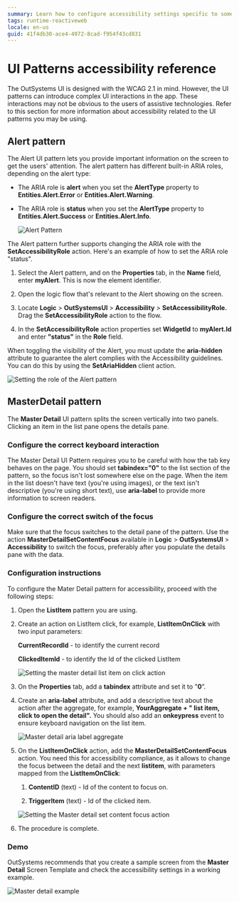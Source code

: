 ```yaml
---
summary: Learn how to configure accessibility settings specific to some OutSystems UI patterns.
tags: runtime-reactiveweb
locale: en-us
guid: 41f4db30-ace4-4972-8cad-f954f43cd831
---
```


# UI Patterns accessibility reference

The OutSystems UI is designed with the WCAG 2.1 in mind. However, the UI patterns can introduce complex UI interactions in the app. These interactions may not be obvious to the users of assistive technologies. Refer to this section for more information about accessibility related to the UI patterns you may be using.

## Alert pattern

The Alert UI pattern lets you provide important information on the screen to get the users' attention. The alert pattern has different built-in ARIA roles, depending on the alert type:

* The ARIA role is **alert** when you set the **AlertType** property to **Entities.Alert.Error** or **Entities.Alert.Warning**.

* The ARIA role is **status** when you set the **AlertType** property to **Entities.Alert.Success** or **Entities.Alert.Info**.

    ![Alert Pattern](images/alert-pattern-ss.png)

The Alert pattern further supports changing the ARIA role with the **SetAccessibilityRole** action. Here's an example of how to set the ARIA role "status".

1. Select the Alert pattern, and on the **Properties** tab, in the **Name** field, enter **myAlert**. This is now the element identifier.

2. Open the logic flow that's relevant to the Alert showing on the screen.

3. Locate **Logic** > **OutSystemsUI** > **Accessibility** > **SetAccessibilityRole.** Drag the **SetAccessibilityRole** action to the flow.

4. In the **SetAccessibilityRole** action properties set **WidgetId** to **myAlert.Id** and enter **"status"** in the **Role** field.

When toggling the visibility of the Alert, you must update the **aria-hidden** attribute to guarantee the alert complies with the Accessibility guidelines. You can do this by using the **SetAriaHidden** client action.

![Setting the role of the Alert pattern](images/set-role-alert-pattern-ss.png)

## MasterDetail pattern

The **Master Detail** UI pattern splits the screen vertically into two panels. Clicking an item in the list pane opens the details pane.

### Configure the correct keyboard interaction

The Master Detail UI Pattern requires you to be careful with how the tab key behaves on the page. You should set **tabindex="0"** to the list section of the pattern, so the focus isn't lost somewhere else on the page. When the item in the list doesn't have text (you're using images), or the text isn't descriptive (you're using short text), use **aria-label** to provide more information to screen readers.

### Configure the correct switch of the focus

Make sure that the focus switches to the detail pane of the pattern. Use the action **MasterDetailSetContentFocus** available in **Logic** > **OutSystemsUI** > **Accessibility** to switch the focus, preferably after you populate the details pane with the data.

### Configuration instructions

To configure the Mater Detail pattern for accessibility, proceed with the following steps:

1. Open the **ListItem** pattern you are using.

1. Create an action on ListItem click, for example, **ListItemOnClick** with two input parameters:

    **CurrentRecordId** - to identify the current record

    **ClickedItemId** - to identify the Id of the clicked ListItem

    ![Setting the master detail list item on click action](images/master-detail-listitemonclick-ss.png)

1. On the **Properties** tab, add a **tabindex** attribute and set it to "**0**”.

1. Create an **aria-label** attribute, and add a descriptive text about the action after the aggregate, for example, **YourAggregate + " list item, click to open the detail".** You should also add an **onkeypress** event to  ensure keyboard navigation on the list item.

    ![Master detail aria label aggregate](images/master-detail-aria-label-aggregate-ss.png)

1. On the **ListItemOnClick** action, add the **MasterDetailSetContentFocus** action. You need this for accessibility compliance, as it allows to change the focus between the detail and the next **listitem**, with parameters mapped from the **ListItemOnClick**:

    1. **ContentID** (text) - Id of the content to focus on.

    2. **TriggerItem** (text) - Id of the clicked item.

    ![Setting the Master detail set content focus action](images/master-detail-setcontentfocus-ss.png)

6. The procedure is complete.

### Demo

OutSystems recommends that you create a sample screen from the **Master Detail** Screen Template and check the accessibility settings in a working example.

![Master detail example](images/master-detail-example-ss.png)
